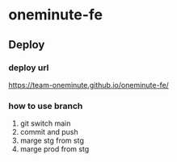 # oneminute-fe

## Deploy
### deploy url
https://team-oneminute.github.io/oneminute-fe/
### how to use branch
1. git switch main
2. commit and push
3. marge stg from stg
4. marge prod from stg
